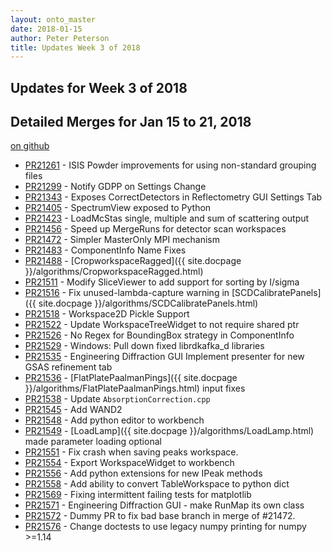 ```yaml
---
layout: onto_master
date: 2018-01-15
author: Peter Peterson
title: Updates Week 3 of 2018
---
```

Updates for Week 3 of 2018
--------------------------

Detailed Merges for Jan 15 to 21, 2018
--------------------------------------
[on github](https://github.com/mantidproject/mantid/pulls?q=is%3Apr+merged%3A2018-01-16..2018-01-21)

* [PR21261](https://github.com/mantidproject/mantid/pull/21261) - ISIS Powder improvements for using non-standard grouping files
* [PR21299](https://github.com/mantidproject/mantid/pull/21299) - Notify GDPP on Settings Change
* [PR21343](https://github.com/mantidproject/mantid/pull/21343) - Exposes CorrectDetectors in Reflectometry GUI Settings Tab
* [PR21405](https://github.com/mantidproject/mantid/pull/21405) - SpectrumView exposed to Python
* [PR21423](https://github.com/mantidproject/mantid/pull/21423) - LoadMcStas single, multiple and sum of scattering output
* [PR21456](https://github.com/mantidproject/mantid/pull/21456) - Speed up MergeRuns for detector scan workspaces
* [PR21472](https://github.com/mantidproject/mantid/pull/21472) - Simpler MasterOnly MPI mechanism
* [PR21483](https://github.com/mantidproject/mantid/pull/21483) - ComponentInfo Name Fixes
* [PR21488](https://github.com/mantidproject/mantid/pull/21488) - [CropworkspaceRagged]({{ site.docpage }}/algorithms/CropworkspaceRagged.html)
* [PR21511](https://github.com/mantidproject/mantid/pull/21511) - Modify SliceViewer to add support for sorting by I/sigma
* [PR21516](https://github.com/mantidproject/mantid/pull/21516) - Fix unused-lambda-capture warning in [SCDCalibratePanels]({{ site.docpage }}/algorithms/SCDCalibratePanels.html)
* [PR21518](https://github.com/mantidproject/mantid/pull/21518) - Workspace2D Pickle Support
* [PR21522](https://github.com/mantidproject/mantid/pull/21522) - Update WorkspaceTreeWidget to not require shared ptr
* [PR21526](https://github.com/mantidproject/mantid/pull/21526) - No Regex for BoundingBox strategy in ComponentInfo
* [PR21529](https://github.com/mantidproject/mantid/pull/21529) - Windows: Pull down fixed librdkafka_d libraries
* [PR21535](https://github.com/mantidproject/mantid/pull/21535) - Engineering Diffraction GUI Implement presenter for new GSAS refinement tab
* [PR21536](https://github.com/mantidproject/mantid/pull/21536) - [FlatPlatePaalmanPings]({{ site.docpage }}/algorithms/FlatPlatePaalmanPings.html) input fixes
* [PR21538](https://github.com/mantidproject/mantid/pull/21538) - Update `AbsorptionCorrection.cpp`
* [PR21545](https://github.com/mantidproject/mantid/pull/21545) - Add WAND2
* [PR21548](https://github.com/mantidproject/mantid/pull/21548) - Add python editor to workbench
* [PR21549](https://github.com/mantidproject/mantid/pull/21549) - [LoadLamp]({{ site.docpage }}/algorithms/LoadLamp.html) made parameter loading optional
* [PR21551](https://github.com/mantidproject/mantid/pull/21551) - Fix crash when saving peaks workspace.
* [PR21554](https://github.com/mantidproject/mantid/pull/21554) - Export WorkspaceWidget to workbench
* [PR21556](https://github.com/mantidproject/mantid/pull/21556) - Add python extensions for new IPeak methods
* [PR21558](https://github.com/mantidproject/mantid/pull/21558) - Add ability to convert TableWorkspace to python dict
* [PR21569](https://github.com/mantidproject/mantid/pull/21569) - Fixing intermittent failing tests for matplotlib
* [PR21571](https://github.com/mantidproject/mantid/pull/21571) - Engineering Diffraction GUI - make RunMap its own class
* [PR21572](https://github.com/mantidproject/mantid/pull/21572) - Dummy PR to fix bad base branch in merge of #21472.
* [PR21576](https://github.com/mantidproject/mantid/pull/21576) - Change doctests to use legacy numpy printing for numpy >=1.14
